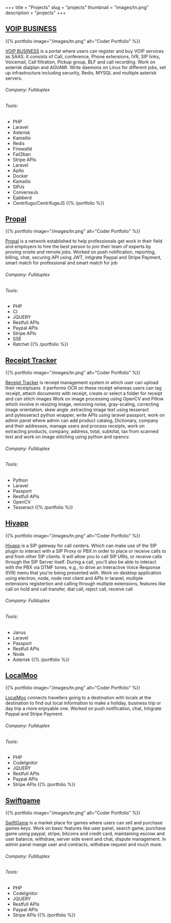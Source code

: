 +++
title = "Projects"
slug = "projects"
thumbnail = "images/tn.png"
description = "projects"
+++

## [VOIP BUSINESS](https://www.voipbusiness.com/)

{{% portfolio image="/images/tn.png" alt="Coder Portfolio" %}}


[VOIP BUSINESS](https://www.voipbusiness.com/) is a portal where users can register and buy VOIP services as SAAS. It consists of Call, conference, Phone extensions, IVR, SIP links, Voicemail, Call filtration, Pickup group, BLF and call recording. Work on asterisk dialplan and AGI/AMI. Write daemons on Linux for different jobs, set up infrastructure including security, Redis, MYSQL and multiple asterisk servers.
###### Company: Fullduplex
###### Tools:
* PHP
* Laravel
* Asterisk
* Kamailio
* Redis
* Firewalld
* Fail2ban
* Stripe APIs
* Laravel
* Apito
* Docker
* Kamailio
* SIPJs
* ConverseJs
* Ejabberd
* Centrifugo/CentrifugeJS
{{% /portfolio %}}



## [Propal](https://propal.ch)

{{% portfolio image="/images/tn.png" alt="Coder Portfolio" %}}


[Propal](https://propal.ch) is a network established to help professionals get work in their field and employers to hire the best person to join their team of experts by proving onsite and remote jobs.
Worked on push notification, reporting, billing, chat, securing API using JWT, intigrate Paypal and Stripe Payment, smart match for professional and smart match for job
###### Company: Fullduplex
###### Tools:
* PHP
* CI
* JQUERY
* Restfull APIs
* Paypal APIs
* Stripe APIs
* SSE
* Ratchet
{{% /portfolio %}}


## [Receipt Tracker](http://www.receipttracker.uk/)

{{% portfolio image="/images/tn.png" alt="Coder Portfolio" %}}


[Receipt Tracker](http://www.receipttracker.uk/) is receipt management system in which user can upload their receiptsans  it performs OCR on these receipt whereas users can tag receipt, attach documents with receipt, create or select a folder for receipt and can stitch images
Work on image processing using OpenCV and Pillow which involve in resizing image, removing noise, gray-scaling, correcting image orientation, skew angle ,extracting image text using tesseract and pytesseract python wrapper, write APIs using laravel passport, work on admin panel where admin can add product catalog, Dictionary, company and their addresses, manage users and process receipts, work on extracting products, company, address, total, subtotal, tax from scanned text and work on image stitching using python and opencv.

###### Company: Fullduplex
###### Tools:
* Python
* Laravel
* Passport
* Restfull APIs
* OpenCV
* Tesseract
{{% /portfolio %}}

## [Hiyapp](https://www.hiyapp.com/)

{{% portfolio image="/images/tn.png" alt="Coder Portfolio" %}}


[Hiyapp](https://www.hiyapp.com/) is a SIP gateway for call centers. Which can make use of the SIP plugin to interact with a SIP Proxy or PBX in order to place or receive calls to and from other SIP clients. It will allow you to call SIP URIs, or receive calls through the SIP Server itself. During a call, you'll also be able to interact with the PBX via DTMF tones, e.g., to drive an Interactive Voice Response (IVR) menu that you're being presented with.
Work on desktop application using electron, node, node rest client and APIs in laravel, multiple extensions registertion and calling through multiple extensions, features like call on hold and call transfer, dial call, reject call, receive call

###### Company: Fullduplex
###### Tools:
* Janus
* Laravel
* Passport
* Restfull APIs
* Node
* Asterisk
{{% /portfolio %}}


## [LocalMoo](https://LocalMoo.com)

{{% portfolio image="/images/tn.png" alt="Coder Portfolio" %}}

[LocalMoo](https://LocalMoo.com) connects travellers going to a destination with locals at the destination to find out local information to make a holiday, business trip or day trip a more enjoyable one.
Worked on push notification, chat, Intigrate Paypal and Stripe Payment.
###### Company: Fullduplex
###### Tools:
* PHP
* CodeIgnitor
* JQUERY
* Restfull APIs
* Paypal APIs
* Stripe APIs
{{% /portfolio %}}

## [Swiftgame](http://beta.swiftgames.org/)

{{% portfolio image="/images/tn.png" alt="Coder Portfolio" %}}

[SwiftGame](http://beta.swiftgames.org/) is a market place for games where users can sell and purchase games keys.
Work on basic features like user panel, search game, purchase game using paypal, stripe, bitcoins and credit card, maintaining escrow and  user balance, withdraw, server side event and chat, dispute management. In admin panel mange user and contracts, withdraw request and much more.
###### Company: Fullduplex
###### Tools:
* PHP
* CodeIgnitor
* JQUERY
* Restfull APIs
* Paypal APIs
* Stripe APIs
{{% /portfolio %}}